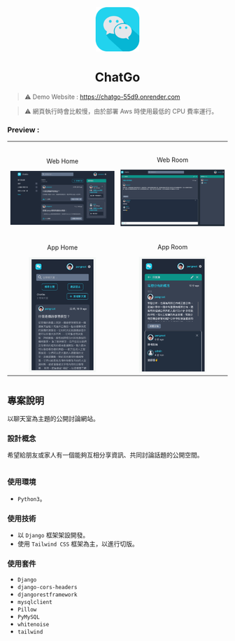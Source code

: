 
<div align="center">
<img width="20%" src="./static/images/logo.png">

# ChatGo
</div>

> ⚠ Demo Website : https://chatgo-55d9.onrender.com

>⚠ 網頁執行時會比較慢，由於部署 Aws 時使用最低的 CPU 費率運行。

###  Preview :

<table width="100%"> 
<tr>
<td width="50%">      
&nbsp; 
<br>
<p align="center">
  Web Home
</p>
<img src="./assets/Web_Home.jpg">
</td> 
<td width="50%">
<br>
<p align="center">
  Web Room 
</p>
<img src="./assets/Web_Room.jpg">
</td>
</tr>
<tr>
<td width="50%">      
&nbsp; 
<br>
<p align="center">
  App Home
</p>
<center>
<img src="./assets/App_Home.jpg" width='65%'>
</center>
</td> 
<td width="50%">
<br>
<p align="center">
  App Room 
</p>
<center>
<img src="./assets/App_Rome.jpg" width='65%'>
</center>
</td>
</tr>
</table>

#

## 專案說明
以聊天室為主題的公開討論網站。

### 設計概念
希望給朋友或家人有一個能夠互相分享資訊、共同討論話題的公開空間。

#
### 使用環境
- `Python3`。

### 使用技術
- 以 `Django` 框架架設開發。
- 使用 `Tailwind CSS` 框架為主，以進行切版。


### 使用套件
- `Django`
- `django-cors-headers`
- `djangorestframework`
- `mysqlclient`
- `Pillow`
- `PyMySQL`
- `whitenoise`
- `tailwind`

